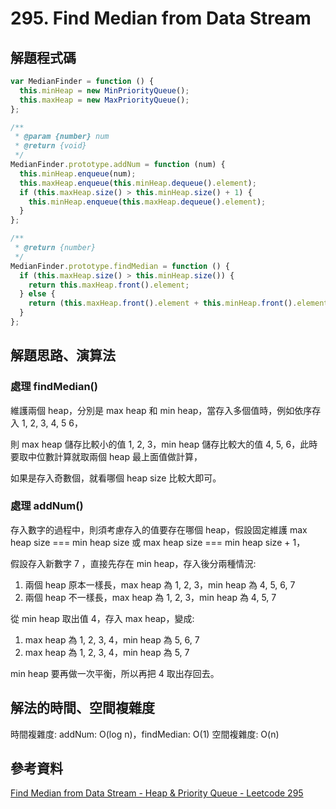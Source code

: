 # 295. Find Median from Data Stream

## 解題程式碼

```javascript
var MedianFinder = function () {
  this.minHeap = new MinPriorityQueue();
  this.maxHeap = new MaxPriorityQueue();
};

/**
 * @param {number} num
 * @return {void}
 */
MedianFinder.prototype.addNum = function (num) {
  this.minHeap.enqueue(num);
  this.maxHeap.enqueue(this.minHeap.dequeue().element);
  if (this.maxHeap.size() > this.minHeap.size() + 1) {
    this.minHeap.enqueue(this.maxHeap.dequeue().element);
  }
};

/**
 * @return {number}
 */
MedianFinder.prototype.findMedian = function () {
  if (this.maxHeap.size() > this.minHeap.size()) {
    return this.maxHeap.front().element;
  } else {
    return (this.maxHeap.front().element + this.minHeap.front().element) / 2;
  }
};
```

## 解題思路、演算法

### 處理 findMedian()

維護兩個 heap，分別是 max heap 和 min heap，當存入多個值時，例如依序存入 1, 2, 3, 4, 5 6，

則 max heap 儲存比較小的值 1, 2, 3，min heap 儲存比較大的值 4, 5, 6，此時要取中位數計算就取兩個 heap 最上面值做計算，

如果是存入奇數個，就看哪個 heap size 比較大即可。

### 處理 addNum()

存入數字的過程中，則須考慮存入的值要存在哪個 heap，假設固定維護 max heap size === min heap size 或 max heap size === min heap size + 1，

假設存入新數字 7 ，直接先存在 min heap，存入後分兩種情況:

1. 兩個 heap 原本一樣長，max heap 為 1, 2, 3，min heap 為 4, 5, 6, 7
2. 兩個 heap 不一樣長，max heap 為 1, 2, 3，min heap 為 4, 5, 7

從 min heap 取出值 4，存入 max heap，變成:

1. max heap 為 1, 2, 3, 4，min heap 為 5, 6, 7
2. max heap 為 1, 2, 3, 4，min heap 為 5, 7

min heap 要再做一次平衡，所以再把 4 取出存回去。

## 解法的時間、空間複雜度

時間複雜度: addNum: O(log n)，findMedian: O(1)
空間複雜度: O(n)

## 參考資料

[Find Median from Data Stream - Heap & Priority Queue - Leetcode 295](https://youtu.be/itmhHWaHupI)

